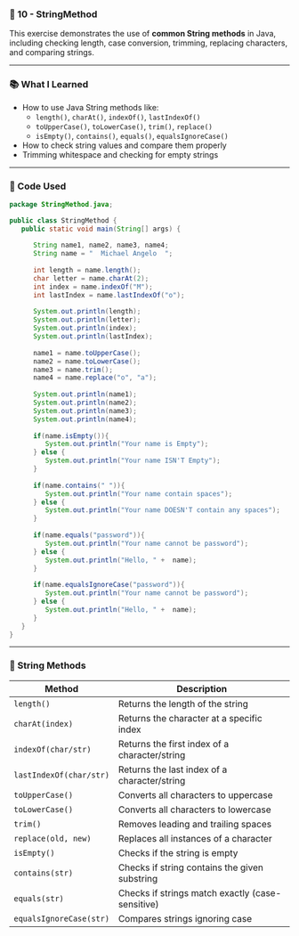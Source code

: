 ### 📁 10 - StringMethod

This exercise demonstrates the use of **common String methods** in Java, including checking length, case conversion, trimming, replacing characters, and comparing strings.

---

### 📚 What I Learned

- How to use Java String methods like:
  - `length()`, `charAt()`, `indexOf()`, `lastIndexOf()`
  - `toUpperCase()`, `toLowerCase()`, `trim()`, `replace()`
  - `isEmpty()`, `contains()`, `equals()`, `equalsIgnoreCase()`
- How to check string values and compare them properly
- Trimming whitespace and checking for empty strings

---

### 🧠 Code Used

```java
package StringMethod.java;

public class StringMethod {
   public static void main(String[] args) {
      
      String name1, name2, name3, name4;
      String name = "  Michael Angelo  ";
      
      int length = name.length();
      char letter = name.charAt(2);
      int index = name.indexOf("M");
      int lastIndex = name.lastIndexOf("o");
      
      System.out.println(length);
      System.out.println(letter);
      System.out.println(index);
      System.out.println(lastIndex);
      
      name1 = name.toUpperCase();
      name2 = name.toLowerCase();
      name3 = name.trim();
      name4 = name.replace("o", "a");
      
      System.out.println(name1);
      System.out.println(name2);
      System.out.println(name3);
      System.out.println(name4);
      
      if(name.isEmpty()){
         System.out.println("Your name is Empty");
      } else {
         System.out.println("Your name ISN'T Empty");
      }
      
      if(name.contains(" ")){
         System.out.println("Your name contain spaces");
      } else {
         System.out.println("Your name DOESN'T contain any spaces");
      }
      
      if(name.equals("password")){
         System.out.println("Your name cannot be password");
      } else {
         System.out.println("Hello, " +  name);
      }
      
      if(name.equalsIgnoreCase("password")){
         System.out.println("Your name cannot be password");
      } else {
         System.out.println("Hello, " +  name);
      }
   }
}
```

---

### 🧵 String Methods
| Method                  | Description                                        |
|-------------------------|----------------------------------------------------|
| `length()`              | Returns the length of the string                   |
| `charAt(index)`         | Returns the character at a specific index          |
| `indexOf(char/str)`     | Returns the first index of a character/string      |
| `lastIndexOf(char/str)` | Returns the last index of a character/string       |
| `toUpperCase()`         | Converts all characters to uppercase               |
| `toLowerCase()`         | Converts all characters to lowercase               |
| `trim()`                | Removes leading and trailing spaces                |
| `replace(old, new)`     | Replaces all instances of a character              |
| `isEmpty()`             | Checks if the string is empty                      |
| `contains(str)`         | Checks if string contains the given substring      |
| `equals(str)`           | Checks if strings match exactly (case-sensitive)   |
| `equalsIgnoreCase(str)` | Compares strings ignoring case                     | 
